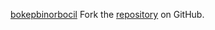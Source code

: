 [bokepbinorbocil](https://bokepbinorbocil.pages.dev)
Fork the [repository](https://github.com/trismabarokah) on GitHub.